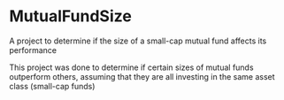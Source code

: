 # MutualFundSize
A project to determine if the size of a small-cap mutual fund affects its performance

This project was done to determine if certain sizes of mutual funds outperform others, assuming that they are all investing in the same asset class (small-cap funds)

